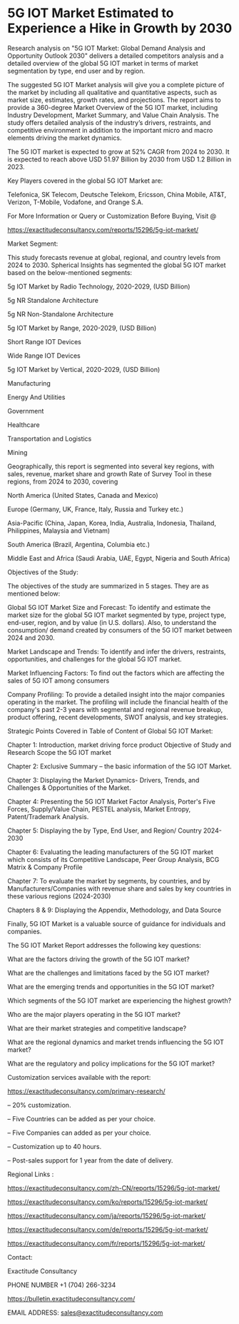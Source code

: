 # 5G IOT Market Estimated to Experience a Hike in Growth by 2030

Research analysis on "5G IOT Market: Global Demand Analysis and Opportunity Outlook 2030" delivers a detailed competitors analysis and a detailed overview of the global 5G IOT market in terms of market segmentation by type, end user and by region.

The suggested 5G IOT Market analysis will give you a complete picture of the market by including all qualitative and quantitative aspects, such as market size, estimates, growth rates, and projections. The report aims to provide a 360-degree Market Overview of the 5G IOT market, including Industry Development, Market Summary, and Value Chain Analysis. The study offers detailed analysis of the industry’s drivers, restraints, and competitive environment in addition to the important micro and macro elements driving the market dynamics.

The 5G IOT market is expected to grow at 52% CAGR from 2024 to 2030. It is expected to reach above USD 51.97 Billion by 2030 from USD 1.2 Billion in 2023.

Key Players covered in the global 5G IOT Market are:

Telefonica, SK Telecom, Deutsche Telekom, Ericsson, China Mobile, AT&T, Verizon, T-Mobile, Vodafone, and Orange S.A.

For More Information or Query or Customization Before Buying, Visit @

https://exactitudeconsultancy.com/reports/15296/5g-iot-market/

Market Segment:

This study forecasts revenue at global, regional, and country levels from 2024 to 2030. Spherical Insights has segmented the global 5G IOT market based on the below-mentioned segments:

5g IOT Market by Radio Technology, 2020-2029, (USD Billion)

5g NR Standalone Architecture

5g NR Non-Standalone Architecture

5g IOT Market by Range, 2020-2029, (USD Billion)

Short Range IOT Devices

Wide Range IOT Devices

5g IOT Market by Vertical, 2020-2029, (USD Billion)

Manufacturing

Energy And Utilities

Government

Healthcare

Transportation and Logistics

Mining

Geographically, this report is segmented into several key regions, with sales, revenue, market share and growth Rate of Survey Tool in these regions, from 2024 to 2030, covering

North America (United States, Canada and Mexico)

Europe (Germany, UK, France, Italy, Russia and Turkey etc.)

Asia-Pacific (China, Japan, Korea, India, Australia, Indonesia, Thailand, Philippines, Malaysia and Vietnam)

South America (Brazil, Argentina, Columbia etc.)

Middle East and Africa (Saudi Arabia, UAE, Egypt, Nigeria and South Africa)

Objectives of the Study:

The objectives of the study are summarized in 5 stages. They are as mentioned below:

Global 5G IOT Market Size and Forecast: To identify and estimate the market size for the global 5G IOT market segmented by type, project type, end-user, region, and by value (in U.S. dollars). Also, to understand the consumption/ demand created by consumers of the 5G IOT market between 2024 and 2030.

Market Landscape and Trends: To identify and infer the drivers, restraints, opportunities, and challenges for the global 5G IOT market.

Market Influencing Factors: To find out the factors which are affecting the sales of 5G IOT among consumers

Company Profiling: To provide a detailed insight into the major companies operating in the market. The profiling will include the financial health of the company's past 2-3 years with segmental and regional revenue breakup, product offering, recent developments, SWOT analysis, and key strategies.

Strategic Points Covered in Table of Content of Global 5G IOT Market:

Chapter 1: Introduction, market driving force product Objective of Study and Research Scope the 5G IOT market

Chapter 2: Exclusive Summary – the basic information of the 5G IOT Market.

Chapter 3: Displaying the Market Dynamics- Drivers, Trends, and Challenges & Opportunities of the Market.

Chapter 4: Presenting the 5G IOT Market Factor Analysis, Porter's Five Forces, Supply/Value Chain, PESTEL analysis, Market Entropy, Patent/Trademark Analysis.

Chapter 5: Displaying the by Type, End User, and Region/ Country 2024-2030

Chapter 6: Evaluating the leading manufacturers of the 5G IOT market which consists of its Competitive Landscape, Peer Group Analysis, BCG Matrix & Company Profile

Chapter 7: To evaluate the market by segments, by countries, and by Manufacturers/Companies with revenue share and sales by key countries in these various regions (2024-2030)

Chapters 8 & 9: Displaying the Appendix, Methodology, and Data Source

Finally, 5G IOT Market is a valuable source of guidance for individuals and companies.

The 5G IOT Market Report addresses the following key questions:

What are the factors driving the growth of the 5G IOT market?

What are the challenges and limitations faced by the 5G IOT market?

What are the emerging trends and opportunities in the 5G IOT market?

Which segments of the 5G IOT market are experiencing the highest growth?

Who are the major players operating in the 5G IOT market?

What are their market strategies and competitive landscape?

What are the regional dynamics and market trends influencing the 5G IOT market?

What are the regulatory and policy implications for the 5G IOT market?

Customization services available with the report:

https://exactitudeconsultancy.com/primary-research/

– 20% customization.

– Five Countries can be added as per your choice.

– Five Companies can added as per your choice.

– Customization up to 40 hours.

– Post-sales support for 1 year from the date of delivery.

Regional Links :

https://exactitudeconsultancy.com/zh-CN/reports/15296/5g-iot-market/

https://exactitudeconsultancy.com/ko/reports/15296/5g-iot-market/

https://exactitudeconsultancy.com/ja/reports/15296/5g-iot-market/

https://exactitudeconsultancy.com/de/reports/15296/5g-iot-market/

https://exactitudeconsultancy.com/fr/reports/15296/5g-iot-market/

Contact:

Exactitude Consultancy

PHONE NUMBER +1 (704) 266-3234

https://bulletin.exactitudeconsultancy.com/

EMAIL ADDRESS: sales@exactitudeconsultancy.com
